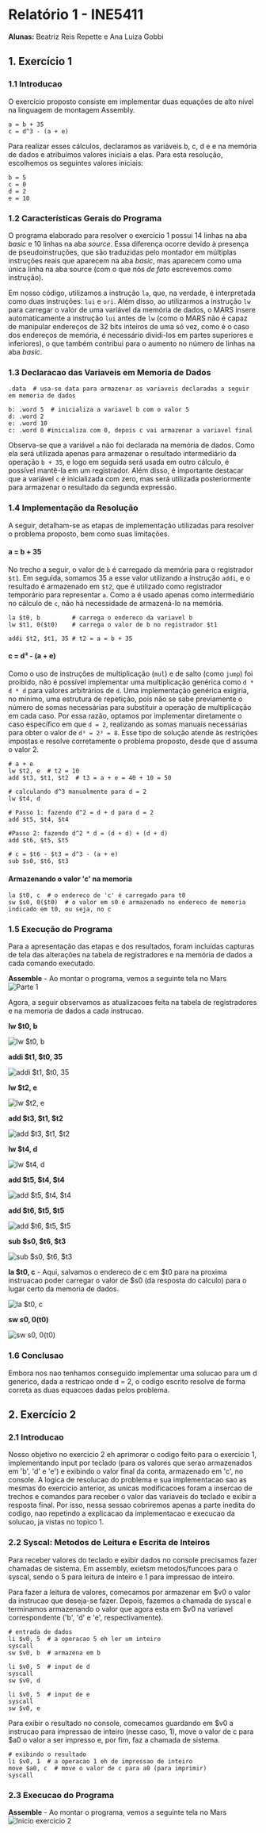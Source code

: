 # Relatório 1 - INE5411
**Alunas:** Beatriz Reis Repette e Ana Luiza Gobbi

## 1. Exercício 1


### 1.1 Introducao
O exercício proposto consiste em implementar duas equações de alto nível na linguagem de montagem Assembly.
```
a = b + 35
c = d^3 - (a + e)
```
Para realizar esses cálculos, declaramos as variáveis b, c, d e e na memória de dados e atribuímos valores iniciais a elas. Para esta resolução, escolhemos os seguintes valores iniciais:
```
b = 5
c = 0
d = 2
e = 10
```

### 1.2 Características Gerais do Programa
O programa elaborado para resolver o exercício 1 possui 14 linhas na aba *basic* e 10 linhas na aba *source*. Essa diferença ocorre devido à presença de pseudoinstruções, que são traduzidas pelo montador em múltiplas instruções reais que aparecem na aba *basic*, mas aparecem como uma única linha na aba source (com o que nós *de fato* escrevemos como instrução).

Em nosso código, utilizamos a instrução ```la```, que, na verdade, é interpretada como duas instruções: ```lui``` e ```ori```. Além disso, ao utilizarmos a instrução ```lw``` para carregar o valor de uma variável da memória de dados, o MARS insere automaticamente a instrução ```lui``` antes de ```lw``` (como o MARS não é capaz de manipular endereços de 32 bits inteiros de uma só vez, como é o caso dos endereços de memória, é necessário dividi-los em partes superiores e inferiores), o que também contribui para o aumento no número de linhas na aba *basic*.


### 1.3 Declaracao das Variaveis em Memoria de Dados
```assembly
.data  # usa-se data para armazenar as variaveis declaradas a seguir em memoria de dados

b: .word 5  # inicializa a variavel b com o valor 5
d: .word 2
e: .word 10
c: .word 0 #inicializa com 0, depois c vai armazenar a variavel final
```
Observa-se que a variável ```a``` não foi declarada na memória de dados. Como ela será utilizada apenas para armazenar o resultado intermediário da operação ```b + 35```, e logo em seguida será usada em outro cálculo, é possível mantê-la em um registrador. Além disso, é importante destacar que a variável ```c``` é inicializada com zero, mas será utilizada posteriormente para armazenar o resultado da segunda expressão.


### 1.4 Implementação da Resolução
A seguir, detalham-se as etapas de implementação utilizadas para resolver o problema proposto, bem como suas limitações.

#### a = b + 35
No trecho a seguir, o valor de ```b``` é carregado da memória para o registrador ```$t1```. Em seguida, somamos 35 a esse valor utilizando a instrução ```addi```, e o resultado é armazenado em ```$t2```, que é utilizado como registrador temporário para representar ```a```. Como a é usado apenas como intermediário no cálculo de ```c```, não há necessidade de armazená-lo na memória.
```assembly
la $t0, b         # carrega o endereco da variavel b
lw $t1, 0($t0)    # carrega o valor de b no registrador $t1

addi $t2, $t1, 35 # t2 = a = b + 35
```

#### c = d³ - (a + e)
Como o uso de instruções de multiplicação (```mul```) e de salto (como ```jump```) foi proibido, não é possível implementar uma multiplicação genérica como ```d * d * d``` para valores arbitrários de ```d```. Uma implementação genérica exigiria, no mínimo, uma estrutura de repetição, pois não se sabe previamente o número de somas necessárias para substituir a operação de multiplicação em cada caso.
Por essa razão, optamos por implementar diretamente o caso específico em que ```d = 2```, realizando as somas manuais necessárias para obter o valor de ```d³ = 2³ = 8```. Esse tipo de solução atende às restrições impostas e resolve corretamente o problema proposto, desde que d assuma o valor 2.
```assembly
# a + e
lw $t2, e  # t2 = 10
add $t3, $t1, $t2  # t3 = a + e = 40 + 10 = 50
	
# calculando d^3 manualmente para d = 2
lw $t4, d

# Passo 1: fazendo d^2 = d + d para d = 2
add $t5, $t4, $t4

#Passo 2: fazendo d^2 * d = (d + d) + (d + d)
add $t6, $t5, $t5
	
# c = $t6 - $t3 = d^3 - (a + e)
sub $s0, $t6, $t3
```

#### Armazenando o valor 'c' na memoria
```assembly
la $t0, c  # o endereco de 'c' é carregado para t0
sw $s0, 0($t0)  # o valor em s0 é armazenado no endereco de memoria indicado em t0, ou seja, no c
```


### 1.5 Execução do Programa
Para a apresentação das etapas e dos resultados, foram incluídas capturas de tela das alterações na tabela de registradores e na memória de dados a cada comando executado.


**Assemble** - Ao montar o programa, vemos a seguinte tela no Mars
![Parte 1](https://github.com/user-attachments/assets/1a3cb592-a68e-48c9-b6d8-7b56875d5f3c)

Agora, a seguir observamos as atualizacoes feita na tabela de registradores e na memoria de dados a cada instrucao.


**lw $t0, b**

![lw $t0, b](https://github.com/user-attachments/assets/018a9779-7e74-41f0-83e0-9a4ec7287633)


**addi $t1, $t0, 35**

![addi $t1, $t0, 35](https://github.com/user-attachments/assets/c227624e-76ba-4a58-bc43-18afafab7cc5)


**lw $t2, e**

![lw $t2, e](https://github.com/user-attachments/assets/df9fdd08-87ab-42f7-acd1-c30b16100bbb)


**add  $t3, $t1, $t2**

![add  $t3, $t1, $t2](https://github.com/user-attachments/assets/85a264fc-2180-4675-bb3c-0b955fff3f1d)


**lw $t4, d**

![lw $t4, d](https://github.com/user-attachments/assets/fb83eac2-ed99-4e85-989b-21ff02e6957d)


**add $t5, $t4, $t4**

![add $t5, $t4, $t4](https://github.com/user-attachments/assets/de0632fd-d821-4e24-86fd-0afaa749448c)


**add $t6, $t5, $t5**

![add $t6, $t5, $t5](https://github.com/user-attachments/assets/b2d9d985-1e73-4ecb-848e-a540e958f28c)


**sub $s0, $t6, $t3**

![sub $s0, $t6, $t3](https://github.com/user-attachments/assets/f23ac1b8-8a58-4ca8-b551-62e394e491bf)


**la $t0, c** - Aqui, salvamos o endereco de c em $t0 para na proxima instruacao poder carregar o valor de $s0 (da resposta do calculo) para o lugar certo da memoria de dados.

![la $t0, c](https://github.com/user-attachments/assets/c39bdcf6-ffc6-4dd5-985c-7ccec7716469)


**sw $s0, 0($t0)**

![sw $s0, 0($t0)](https://github.com/user-attachments/assets/46ab1277-ad90-42f4-97f1-ef5d76c40ea1)


### 1.6 Conclusao
Embora nos nao tenhamos conseguido implementar uma solucao para um d generico, dada a restricao onde d = 2, o codigo escrito resolve de forma correta as duas equacoes dadas pelos problema.



## 2. Exercício 2


### 2.1 Introducao
Nosso objetivo no exercicio 2 eh aprimorar o codigo feito para o exercicio 1, implementando input por teclado (para os valores que serao armazenados em 'b', 'd' e 'e') e exibindo o valor final da conta, armazenado em 'c', no console. A logica de resolucao do problema e sua implementacao sao as mesmas do exercicio anterior, as unicas modificacoes foram a insercao de trechos e comandos para receber o valor das variaveis do teclado e exibir a resposta final. Por isso, nessa sessao cobriremos apenas a parte inedita do codigo, nao repetindo a explicacao da implementacao e execucao da solucao, ja vistas no topico 1.


### 2.2 Syscal: Metodos de Leitura e Escrita de Inteiros
Para receber valores do teclado e exibir dados no console precisamos fazer chamadas de sistema. Em assembly, exietsm metodos/funcoes para o syscal, sendo o 5 para leitura de inteiro e 1 para impressao de inteiro. 

Para fazer a leitura de valores, comecamos por armazenar em $v0 o valor da instrucao que deseja-se fazer. Depois, fazemos a chamada de syscal e terminamos armazenando o valor que agora esta em $v0 na variavel correspondente ('b', 'd' e 'e', respectivamente).
```
# entrada de dados
li $v0, 5  # a operacao 5 eh ler um inteiro
syscall
sw $v0, b  # armazena em b

li $v0, 5  # input de d
syscall
sw $v0, d

li $v0, 5  # input de e
syscall
sw $v0, e
```

Para exibir o resultado no console, comecamos guardando em $v0 a instrucao para impressao de inteiro (nesse caso, 1), move o valor de c para $a0 o valor a ser impresso e, por fim, faz a chamada de sistema.
```
# exibindo o resultado
li $v0, 1  # a operacao 1 eh de impressao de inteiro
move $a0, c  # move o valor de c para a0 (para imprimir)
syscall
```

### 2.3 Execucao do Programa
**Assemble** - Ao montar o programa, vemos a seguinte tela no Mars
![Inicio exercicio 2](https://github.com/user-attachments/assets/6609553a-114c-4075-b482-cbc345d919a6)
